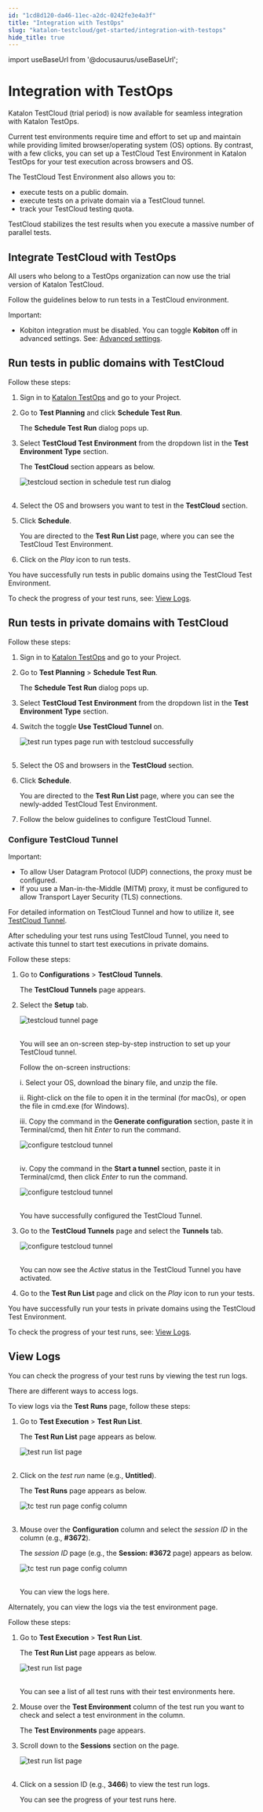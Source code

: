 ```yaml
---
id: "1cd8d120-da46-11ec-a2dc-0242fe3e4a3f"
title: "Integration with TestOps"
slug: "katalon-testcloud/get-started/integration-with-testops"
hide_title: true
---
```

import useBaseUrl from '@docusaurus/useBaseUrl';

    

# <a id="id" class="anchor_top_offset"/><a id="ariaid-title1" class="anchor_top_offset"/>Integration with TestOps

    
      
<p xmlns="http://www.w3.org/1999/xhtml" className="p">Katalon TestCloud (trial period) is now available for seamless   integration with Katalon TestOps.</p> 
      
<p xmlns="http://www.w3.org/1999/xhtml" className="p">Current test environments require time and effort to set up and   maintain while providing limited browser/operating system (OS)   options. By contrast, with a few clicks, you can set up a TestCloud   Test Environment in Katalon TestOps for your test execution across   browsers and OS.</p> 
      
<p xmlns="http://www.w3.org/1999/xhtml" className="p">The TestCloud Test Environment also allows you to:</p> 
      
<ul xmlns="http://www.w3.org/1999/xhtml" className="ul">   <li className="li">execute tests on a public domain.</li>   <li className="li">execute tests on a private domain via a TestCloud tunnel.</li>   <li className="li">track your TestCloud testing quota.</li> </ul> 
      
<p xmlns="http://www.w3.org/1999/xhtml" className="p">TestCloud stabilizes the test results when you execute a massive   number of parallel tests.</p> 
    
  

## <a id="id_1" class="anchor_top_offset"/>Integrate TestCloud with TestOps

<p xmlns="http://www.w3.org/1999/xhtml" className="p">All users who belong to a TestOps organization can now use the   trial version of Katalon TestCloud.</p> 
<p xmlns="http://www.w3.org/1999/xhtml" className="p">Follow the guidelines below to run tests in a TestCloud   environment.</p> 
<div xmlns="http://www.w3.org/1999/xhtml" className="note important note_important"><span className="note__title">Important:</span> 
  <ul className="ul"><li className="li">Kobiton integration must be disabled. You can toggle
      <strong className="ph b">Kobiton</strong> off in advanced settings. See: <a className="xref j-external-link" href="https://docs.katalon.com/katalon-analytics/docs/create-plan.html#advanced-settings" target="_blank">Advanced
        settings</a>.</li></ul>
</div>
    

## <a id="id_2" class="anchor_top_offset"/>Run tests in public domains with TestCloud

    
      
<p xmlns="http://www.w3.org/1999/xhtml" className="p">Follow these steps:</p> 
      
<ol xmlns="http://www.w3.org/1999/xhtml" className="ol">   <li className="li">     <p className="p">Sign in to <a className="xref j-external-link" href="https://testops.katalon.io/login" target="_blank">Katalon         TestOps</a> and go to your Project.</p>   </li>   <li className="li">     <p className="p">Go to <strong className="ph b">Test Planning</strong> and click <strong className="ph b">Schedule         Test Run</strong>.</p>     <p className="p">The <strong className="ph b">Schedule Test Run</strong> dialog pops up.</p>   </li>   <li className="li">     <p className="p">Select <strong className="ph b">TestCloud Test Environment</strong> from the       dropdown list in the <strong className="ph b">Test Environment Type</strong>       section.</p>     <p className="p">The <strong className="ph b">TestCloud</strong> section appears as below.</p>     <p className="p">       <img className="image" src={useBaseUrl("https://github.com/katalon-studio/docs-images/raw/master/katalon-testcloud/testops-integration/public-domains/beta-testcloud-browser-selections.png")} alt="testcloud section in schedule test run dialog" /><br /><br />     </p>   </li>   <li className="li">     <p className="p">Select the OS and browsers you want to test in the       <strong className="ph b">TestCloud</strong> section.</p>   </li>   <li className="li">     <p className="p">Click <strong className="ph b">Schedule</strong>.</p>     <p className="p">You are directed to the <strong className="ph b">Test Run List</strong> page,       where you can see the TestCloud Test Environment.</p>   </li>   <li className="li">     <p className="p">Click on the <em className="ph i">Play</em> icon to run tests.</p>   </li> </ol> 
      
<p xmlns="http://www.w3.org/1999/xhtml" className="p">You have successfully run tests in public domains using the   TestCloud Test Environment.</p> 
      
<p xmlns="http://www.w3.org/1999/xhtml" className="p">To check the progress of your test runs, see: <a className="xref j-external-link" href="https://docs.katalon.com/katalon-testcloud/docs/integrate-testcloud-with-testops.html#view-logs" target="_blank">View     Logs</a>.</p> 
    
  
    

## <a id="id_3" class="anchor_top_offset"/>Run tests in private domains with TestCloud

    
      
<p xmlns="http://www.w3.org/1999/xhtml" className="p">Follow these steps:</p> 
      
<ol xmlns="http://www.w3.org/1999/xhtml" className="ol">   <li className="li">     <p className="p">Sign in to <a className="xref j-external-link" href="https://testops.katalon.io/login" target="_blank">Katalon         TestOps</a> and go to your Project.</p>   </li>   <li className="li">     <p className="p">Go to <strong className="ph b">Test Planning</strong> &gt; <strong className="ph b">Schedule Test         Run</strong>.</p>     <p className="p">The <strong className="ph b">Schedule Test Run</strong> dialog pops up.</p>   </li>   <li className="li">     <p className="p">Select <strong className="ph b">TestCloud Test Environment</strong> from the       dropdown list in the <strong className="ph b">Test Environment Type</strong>       section.</p>   </li>   <li className="li">     <p className="p">Switch the toggle <strong className="ph b">Use TestCloud Tunnel</strong> on.</p>     <p className="p">       <img className="image" src={useBaseUrl("https://github.com/katalon-studio/docs-images/raw/master/katalon-testcloud/testops-integration/private-domains/beta-switch-testcloud-tunnel-on.png")} alt="test run types page run with testcloud successfully" /><br /><br />     </p>   </li>   <li className="li">     <p className="p">Select the OS and browsers in the <strong className="ph b">TestCloud</strong>       section.</p>   </li>   <li className="li">     <p className="p">Click <strong className="ph b">Schedule</strong>.</p>     <p className="p">You are directed to the <strong className="ph b">Test Run List</strong> page,       where you can see the newly-added TestCloud Test Environment.</p>   </li>   <li className="li">     <p className="p">Follow the below guidelines to configure TestCloud Tunnel.</p>   </li> </ol> 
    
      

### <a id="id_4" class="anchor_top_offset"/>Configure TestCloud Tunnel

<div xmlns="http://www.w3.org/1999/xhtml" className="note important note_important"><span className="note__title">Important:</span> 
  <ul className="ul"><li className="li">To allow User Datagram Protocol (UDP) connections, the proxy
      must be configured.</li><li className="li">If you use a Man-in-the-Middle (MITM) proxy, it must be
      configured to allow Transport Layer Security (TLS)
      connections.</li></ul>
  <p className="p">For detailed information on TestCloud Tunnel and how to utilize
    it, see <a className="xref j-external-link" href="https://docs.katalon.com/katalon-testcloud/docs/testcloud-tunnel.html" target="_blank">TestCloud
      Tunnel</a>.</p>
</div>
<p xmlns="http://www.w3.org/1999/xhtml" className="p">After scheduling your test runs using TestCloud Tunnel, you need   to activate this tunnel to start test executions in private   domains.</p> 
<p xmlns="http://www.w3.org/1999/xhtml" className="p">Follow these steps:</p> 
<ol xmlns="http://www.w3.org/1999/xhtml" className="ol"><li className="li">     <p className="p">Go to <strong className="ph b">Configurations</strong> &gt; <strong className="ph b">TestCloud         Tunnels</strong>.</p>     <p className="p">The <strong className="ph b">TestCloud Tunnels</strong> page appears.</p>   </li><li className="li">     <p className="p">Select the <strong className="ph b">Setup</strong> tab.</p>     <p className="p">       <img className="image" src={useBaseUrl("https://github.com/katalon-studio/docs-images/raw/master/katalon-testcloud/testops-integration/private-domains/beta-activate-tescloud-tunnel-in-kt-configuration.png")} alt="testcloud tunnel page" /><br /><br />     </p>     <p className="p">You will see an on-screen step-by-step instruction to set up       your TestCloud tunnel.</p>     <p className="p">Follow the on-screen instructions:</p>     <p className="p">i. Select your OS, download the binary file, and unzip the       file.</p>     <p className="p">ii. Right-click on the file to open it in the terminal (for       macOs), or open the file in cmd.exe (for Windows).</p>     <p className="p">iii. Copy the command in the <strong className="ph b">Generate         configuration</strong> section, paste it in Terminal/cmd, then hit       <em className="ph i">Enter</em> to run the command.</p>     <p className="p">       <img className="image" src={useBaseUrl("https://github.com/katalon-studio/docs-images/raw/master/katalon-testcloud/testops-integration/private-domains/beta-open-termina-for-configuring-testcloud-tunnel.png")} alt="configure testcloud tunnel" /><br /><br />     </p>     <p className="p">iv. Copy the command in the <strong className="ph b">Start a tunnel</strong>       section, paste it in Terminal/cmd, then click <em className="ph i">Enter</em> to run       the command.</p>     <p className="p">       <img className="image" src={useBaseUrl("https://github.com/katalon-studio/docs-images/raw/master/katalon-testcloud/testops-integration/private-domains/beta-open-termina-for-starting-testcloud-tunnel.png")} alt="configure testcloud tunnel" /><br /><br />     </p>     <p className="p">You have successfully configured the TestCloud Tunnel.</p>   </li><li className="li">     <p className="p">Go to the <strong className="ph b">TestCloud Tunnels</strong> page and select the       <strong className="ph b">Tunnels</strong> tab.</p>     <p className="p">       <img className="image" src={useBaseUrl("https://github.com/katalon-studio/docs-images/raw/master/katalon-testcloud/testops-integration/private-domains/beta-testcloud-tunnel-active.png")} alt="configure testcloud tunnel" /><br /><br />     </p>     <p className="p">You can now see the <em className="ph i">Active</em> status in the TestCloud       Tunnel you have activated.</p>   </li><li className="li">     <p className="p">Go to the <strong className="ph b">Test Run List</strong> page and click on the       <em className="ph i">Play</em> icon to run your tests.</p>   </li></ol> 
<p xmlns="http://www.w3.org/1999/xhtml" className="p">You have successfully run your tests in private domains using   the TestCloud Test Environment.</p> 
<p xmlns="http://www.w3.org/1999/xhtml" className="p">To check the progress of your test runs, see: <a className="xref j-external-link" href="https://docs.katalon.com/katalon-testcloud/docs/integrate-testcloud-with-testops.html#view-logs" target="_blank">View     Logs</a>.</p> 
    

## <a id="id_5" class="anchor_top_offset"/>View Logs

    
      
<p xmlns="http://www.w3.org/1999/xhtml" className="p">You can check the progress of your test runs by viewing the test   run logs.</p> 
      
<p xmlns="http://www.w3.org/1999/xhtml" className="p">There are different ways to access logs.</p> 
      
<p xmlns="http://www.w3.org/1999/xhtml" className="p">To view logs via the <strong className="ph b">Test Runs</strong> page, follow   these steps:</p> 
      
<ol xmlns="http://www.w3.org/1999/xhtml" className="ol">   <li className="li">     <p className="p">Go to <strong className="ph b">Test Execution</strong> &gt; <strong className="ph b">Test Run         List</strong>.</p>     <p className="p">The <strong className="ph b">Test Run List</strong> page appears as below.</p>     <p className="p">       <img className="image" src={useBaseUrl("https://github.com/katalon-studio/docs-images/raw/master/katalon-testcloud/testops-integration/view-logs/tc-test-run-list-page.png")} alt="test run list page" /><br /><br />     </p>   </li>   <li className="li">     <p className="p">Click on the <em className="ph i">test run</em> name (e.g.,       <strong className="ph b">Untitled</strong>).</p>     <p className="p">The <strong className="ph b">Test Runs</strong> page appears as below.</p>     <p className="p">       <img className="image" src={useBaseUrl("https://github.com/katalon-studio/docs-images/raw/master/katalon-testcloud/testops-integration/view-logs/tc-untitled-test-runs-page.png")} alt="tc test run page config column" /><br /><br />     </p>   </li>   <li className="li">     <p className="p">Mouse over the <strong className="ph b">Configuration</strong> column and select       the <em className="ph i">session ID</em> in the column (e.g.,       <strong className="ph b">#3672</strong>).</p>     <p className="p">The <em className="ph i">session ID</em> page (e.g., the <strong className="ph b">Session:         #3672</strong> page) appears as below.</p>     <p className="p">       <img className="image" src={useBaseUrl("https://github.com/katalon-studio/docs-images/raw/master/katalon-testcloud/testops-integration/view-logs/tc-3672-log.png")} alt="tc test run page config column" /><br /><br />     </p>     <p className="p">You can view the logs here.</p>   </li> </ol> 
      
<p xmlns="http://www.w3.org/1999/xhtml" className="p">Alternately, you can view the logs via the test environment   page.</p> 
      
<p xmlns="http://www.w3.org/1999/xhtml" className="p">Follow these steps:</p> 
      
<ol xmlns="http://www.w3.org/1999/xhtml" className="ol">   <li className="li">     <p className="p">Go to <strong className="ph b">Test Execution</strong> &gt; <strong className="ph b">Test Run         List</strong>.</p>     <p className="p">The <strong className="ph b">Test Run List</strong> page appears as below.</p>     <p className="p">       <img className="image" src={useBaseUrl("https://github.com/katalon-studio/docs-images/raw/master/katalon-testcloud/testops-integration/view-logs/tc-test-run-list-page.png")} alt="test run list page" /><br /><br />     </p>     <p className="p">You can see a list of all test runs with their test environments       here.</p>   </li>   <li className="li">     <p className="p">Mouse over the <strong className="ph b">Test Environment</strong> column of the       test run you want to check and select a test environment in the       column.</p>     <p className="p">The <strong className="ph b">Test Environments</strong> page appears.</p>   </li>   <li className="li">     <p className="p">Scroll down to the <strong className="ph b">Sessions</strong> section on the       page.</p>     <p className="p">       <img className="image" src={useBaseUrl("https://github.com/katalon-studio/docs-images/raw/master/katalon-testcloud/testops-integration/view-logs/tc-test-environment-session-id.png")} alt="test run list page" /><br /><br />     </p>   </li>   <li className="li">     <p className="p">Click on a session ID (e.g., <strong className="ph b">3466</strong>) to view the       test run logs.</p>     <p className="p">You can see the progress of your test runs here.</p>   </li> </ol> 
    
  
